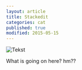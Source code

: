 ```yaml
---
layout: article
title: Stackedit
categories: cat
published: true
modified: 2015-05-15
---
```


![Tekst]({{site.baseurl}}/media/pp.jpg)


What is going on here? hm??
